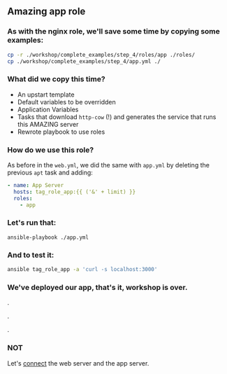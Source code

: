 ## Amazing app role

### As with the **nginx** role, we'll save some time by copying some examples:

```sh
cp -r ./workshop/complete_examples/step_4/roles/app ./roles/
cp ./workshop/complete_examples/step_4/app.yml ./
```

### What did we copy this time?

- An upstart template
- Default variables to be overridden
- Application Variables
- Tasks that download `http-cow` (!) and generates the service that runs this AMAZING server
- Rewrote playbook to use roles

### How do we use this role?

As before in the `web.yml`, we did the same with `app.yml` by deleting the previous `apt` task and adding:

```yaml
- name: App Server
  hosts: tag_role_app:{{ ('&' + limit) }}
  roles:
    - app
```

### Let's run that:

```
ansible-playbook ./app.yml
```

### And to test it: 

```sh
ansible tag_role_app -a 'curl -s localhost:3000'
```

### We've deployed our app, that's it, workshop is over.

.

.

.

### NOT

Let's [connect](./5_connecting_everything.md) the web server and the app server.

